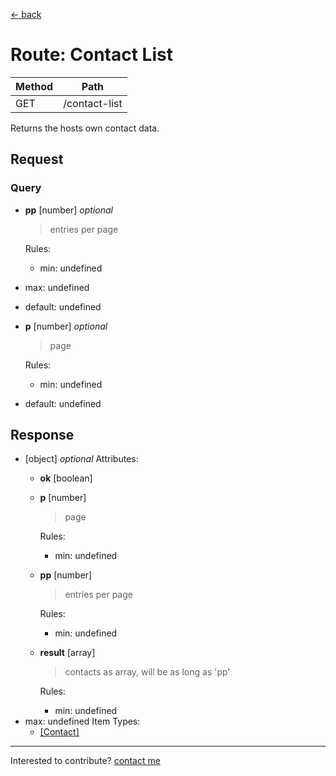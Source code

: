 [← back](./)

# Route: Contact List

| Method | Path |
|---|---| 
| GET | /contact-list |

Returns the hosts own contact data.


## Request

### Query
- **pp** [number] *optional*
  > entries per page

  Rules:
    - min: undefined    
- max: undefined    
- default: undefined
- **p** [number] *optional*
  > page

  Rules:
    - min: undefined    
- default: undefined



## Response

- [object] *optional*
  Attributes:
  - **ok** [boolean] 
  - **p** [number] 
    > page

    Rules:
      - min: undefined
  - **pp** [number] 
    > entries per page

    Rules:
      - min: undefined
  - **result** [array] 
    > contacts as array, will be as long as 'pp'

    Rules:
      - min: undefined      
- max: undefined
    Item Types:
    - [[Contact]](./types/contact) 



---
Interested to contribute? [contact me](mailto:dustin@commit.international)
